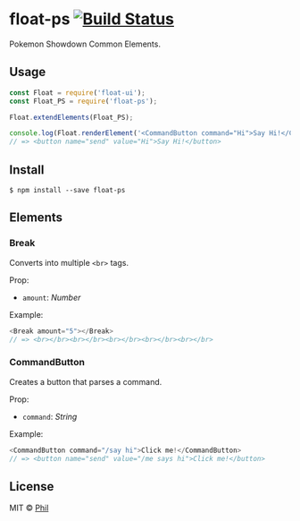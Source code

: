 # float-ps [![Build Status](https://travis-ci.org/CreaturePhil/float-ps.svg?branch=master)](https://travis-ci.org/CreaturePhil/float-ps)

Pokemon Showdown Common Elements.

## Usage

```js
const Float = require('float-ui');
const Float_PS = require('float-ps');

Float.extendElements(Float_PS);

console.log(Float.renderElement('<CommandButton command="Hi">Say Hi!</CommandButton>'));
// => <button name="send" value="Hi">Say Hi!</button>
```

## Install

```
$ npm install --save float-ps
```

## Elements

### Break

Converts into multiple `<br>` tags.

Prop:

- ``amount``: _Number_

Example:

```js
<Break amount="5"></Break>
// => <br></br><br></br><br></br><br></br><br></br>
```

### CommandButton

Creates a button that parses a command.

Prop:

- ``command``: _String_

Example:

```js
<CommandButton command="/say hi">Click me!</CommandButton>
// => <button name="send" value="/me says hi">Click me!</button>
```

## License

MIT © [Phil](LICENSE)
